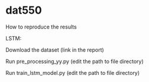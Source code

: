 # dat550
How to reproduce the results

LSTM:

Download the dataset (link in the report)

Run pre_processing_yy.py (edit the path to file directory)

Run train_lstm_model.py (edit the path to file directory)
